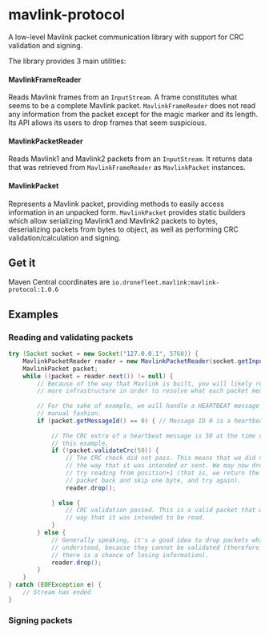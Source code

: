 # mavlink-protocol

A low-level Mavlink packet communication library with support for CRC validation and
signing.

The library provides 3 main utilities:

#### MavlinkFrameReader

Reads Mavlink frames from an `InputStream`. A frame constitutes what seems to be a complete
Mavlink packet. `MavlinkFrameReader` does not read any information from the packet except for
the magic marker and its length. Its API allows its users to drop frames that seem suspicious.

#### MavlinkPacketReader

Reads Mavlink1 and Mavlink2 packets from an `InputStream`. It returns data that was retrieved
from `MavlinkFrameReader` as `MavlinkPacket` instances.
 
#### MavlinkPacket

Represents a Mavlink packet, providing methods to easily access information in an unpacked form.
`MavlinkPacket` provides static builders which allow serializing Mavlink1 and Mavlink2 packets to
bytes, deserializing packets from bytes to object, as well as performing CRC validation/calculation
and signing.

## Get it

Maven Central coordinates are `io.dronefleet.mavlink:mavlink-protocol:1.0.6`

## Examples

### Reading and validating packets

```java
try (Socket socket = new Socket("127.0.0.1", 5760)) {
    MavlinkPacketReader reader = new MavlinkPacketReader(socket.getInputStream()); 
    MavlinkPacket packet;
    while ((packet = reader.next()) != null) {
        // Because of the way that Mavlink is built, you will likely require
        // more infrastructure in order to resolve what each packet means.
        
        // For the sake of example, we will handle a HEARTBEAT message in a hard-coded,
        // manual fashion.
        if (packet.getMessageId() == 0) { // Message ID 0 is a heartbeat message.
            
            // The CRC extra of a heartbeat message is 50 at the time of writing of
            // this example.
            if (!packet.validateCrc(50)) {
                // The CRC check did not pass. This means that we did not read the data
                // the way that it was intended or sent. We may now drop the packet to
                // try reading from position+1 (that is, we return the bytes of this
                // packet back and skip one byte, and try again).
                reader.drop();
                
            } else {
                // CRC validation passed. This is a valid packet that was read the
                // way that it was intended to be read.
            }
        } else {
            // Generally speaking, it's a good idea to drop packets which message ID is not
            // understood, because they cannot be validated (therefore if data is corrupted,
            // there is a chance of losing information).
            reader.drop();
        }
    }
} catch (EOFException e) {
    // Stream has ended
}
```

### Signing packets

